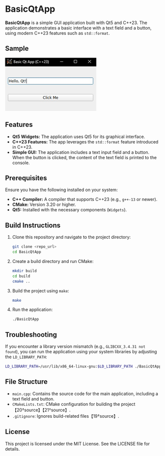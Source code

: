 # BasicQtApp

**BasicQtApp** is a simple GUI application built with Qt5 and C++23. The application demonstrates a basic interface with a text field and a button, using modern C++23 features such as `std::format`.

## Sample

![image](resources/Untitled.jpg)

## Features

- **Qt5 Widgets:** The application uses Qt5 for its graphical interface.
- **C++23 Features:** The app leverages the `std::format` feature introduced in C++23.
- **Simple GUI:** The application includes a text input field and a button. When the button is clicked, the content of the text field is printed to the console.

## Prerequisites

Ensure you have the following installed on your system:

- **C++ Compiler:** A compiler that supports C++23 (e.g., `g++-13` or newer).
- **CMake:** Version 3.20 or higher.
- **Qt5:** Installed with the necessary components (`Widgets`).

## Build Instructions

1. Clone this repository and navigate to the project directory:

    ```bash
    git clone <repo_url>
    cd BasicQtApp
    ```

2. Create a build directory and run CMake:

    ```bash
    mkdir build
    cd build
    cmake ..
    ```

3. Build the project using `make`:

    ```bash
    make
    ```

4. Run the application:

    ```bash
    ./BasicQtApp
    ```

## Troubleshooting

If you encounter a library version mismatch (e.g., `GLIBCXX_3.4.31 not found`), you can run the application using your system libraries by adjusting the `LD_LIBRARY_PATH`:

```bash
LD_LIBRARY_PATH=/usr/lib/x86_64-linux-gnu:$LD_LIBRARY_PATH ./BasicQtApp
```

## File Structure

- `main.cpp`: Contains the source code for the main application, including a text field and button.
- `CMakeLists.txt`: CMake configuration for building the project【20†source】【21†source】.
- `.gitignore`: Ignores build-related files【19†source】.

## License

This project is licensed under the MIT License. See the LICENSE file for details.
